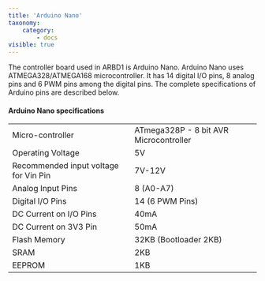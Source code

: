 ```yaml
---
title: 'Arduino Nano'
taxonomy:
    category:
        - docs
visible: true
---
```


The controller board used in ARBD1 is Arduino Nano. Arduino Nano uses ATMEGA328/ATMEGA168 microcontroller. It has 14 digital I/O pins, 8 analog pins and 6 PWM pins among the digital pins. The complete specifications of Arduino pins are described below.  
#### Arduino Nano specifications
|   |   |
| - | - |
| Micro-controller | ATmega328P - 8 bit AVR Microcontroller |
| Operating Voltage | 5V |
| Recommended input voltage for Vin Pin | 7V-12V |
| Analog Input Pins | 8 (A0-A7) |
| Digital I/O Pins | 14 (6 PWM Pins) |
| DC Current on I/O Pins | 40mA |
| DC Current on 3V3 Pin | 50mA |
| Flash Memory | 32KB (Bootloader 2KB) |
| SRAM | 2KB |
| EEPROM | 1KB |
